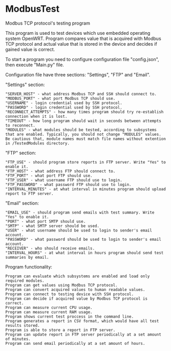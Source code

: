 # ModbusTest

Modbus TCP protocol's testing program

This program is used to test devices which use embedded operating system OpenWRT. Program compares value that is acquired with Modbus TCP protocol and actual value that is stored in the device and decides if gained value is correct.

To start a program you need to configure configuration file "config.json", then execute "Main.py" file.

Configuration file have three sections: "Settings", "FTP" and "Email".

"Settings" section:

    "SERVER_HOST" - what address Modbus TCP and SSH should connect to.
    "MODBUS_PORT" - what port Modbus TCP should use.
    "USERNAME" - login credential used by SSH protocol.
    "PASSWORD" - login credential used by SSH protocol.
    "RECONNECT_ATTEMPTS" - how many times program should try re-establish connection when it is lost.
    "TIMEOUT" - how long program should wait in seconds between attempts to reconnect.
    "MODULES" - what modules should be tested, according to subsystems that are enabled. Typically, you should not change "MODULES" values. Be cautious that, module names must match file names without extention in /TestedModules directory.

"FTP" section:

    "FTP_USE" - should program store reports in FTP server. Write "Yes" to enable it.
    "FTP_HOST" - what address FTP should connect to.
    "FTP_PORT" - what port FTP should use.
    "FTP_USER" - what username FTP should use to login.
    "FTP_PASSWORD" - what password FTP should use to login.
    "INTERVAL_MINUTES" - at what interval in minutes program should upload report to FTP server.

"Email" section:

    "EMAIL_USE" - should program send emails with test summary. Write "Yes" to enable it.
    "PORT" - what port SMTP should use.
    "SMTP" - what SMTP server should be used.
    "USER" - what username should be used to login to sender's email account.
    "PASSWORD" - what password should be used to login to sender's email account.
    "RECEIVER" - who should receive emails.
    "INTERVAL_HOURS" - at what interval in hours program should send test summaries by email.

Program functionality:

    Program can evaluate which subsystems are enabled and load only required modules.
    Program can get values using Modbus TCP protocol.
    Program can convert acquired values to human readable values.
    Program can connect to testing device with SSH protocol.
    Program can decide if acquired value by Modbus TCP protocol is correct.
    Program can measure current CPU usage.
    Program can measure current RAM usage.
    Program shows current test proccess in the command line.
    Program generates a report in CSV format, which would have all test results stored.
    Program is able to store a report in FTP server.
    Program can update report in FTP server periodically at a set amount of minutes.
    Program can send email periodically at a set amount of hours.